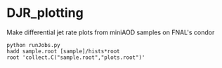 # DJR_plotting
Make differential jet rate plots from miniAOD samples on FNAL's condor
```
python runJobs.py
hadd sample.root [sample]/hists*root
root 'collect.C("sample.root","plots.root")' 
```

